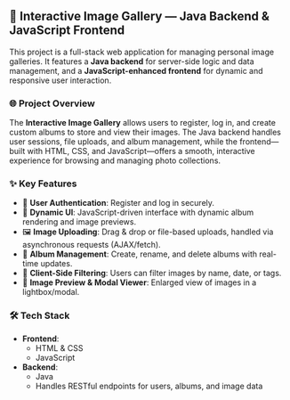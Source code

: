 ## 📸 Interactive Image Gallery — Java Backend & JavaScript Frontend

This project is a full-stack web application for managing personal image galleries. It features a **Java backend** for server-side logic and data management, and a **JavaScript-enhanced frontend** for dynamic and responsive user interaction.

### 🌐 Project Overview

The **Interactive Image Gallery** allows users to register, log in, and create custom albums to store and view their images. The Java backend handles user sessions, file uploads, and album management, while the frontend—built with HTML, CSS, and JavaScript—offers a smooth, interactive experience for browsing and managing photo collections.

### ✨ Key Features

- 👤 **User Authentication**: Register and log in securely.
- 🧭 **Dynamic UI**: JavaScript-driven interface with dynamic album rendering and image previews.
- 🖼️ **Image Uploading**: Drag & drop or file-based uploads, handled via asynchronous requests (AJAX/fetch).
- 📁 **Album Management**: Create, rename, and delete albums with real-time updates.
- 🧹 **Client-Side Filtering**: Users can filter images by name, date, or tags.
- 📸 **Image Preview & Modal Viewer**: Enlarged view of images in a lightbox/modal.

### 🛠️ Tech Stack

- **Frontend**:
  - HTML & CSS
  - JavaScript 
- **Backend**:
  - Java 
  - Handles RESTful endpoints for users, albums, and image data
